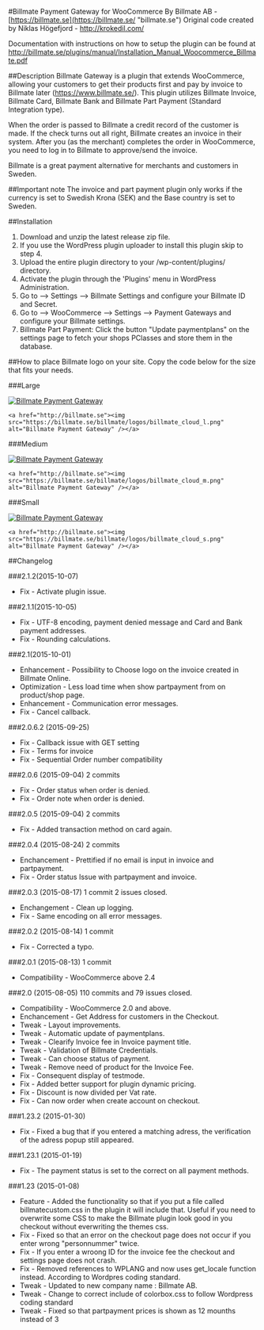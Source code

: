 #Billmate Payment Gateway for WooCommerce
By Billmate AB - [https://billmate.se](https://billmate.se/ "billmate.se")
Original code created by Niklas Högefjord - http://krokedil.com/

Documentation with instructions on how to setup the plugin can be found at http://billmate.se/plugins/manual/Installation_Manual_Woocommerce_Billmate.pdf

##Description
Billmate Gateway is a plugin that extends WooCommerce, allowing your customers to get their products first and pay by invoice to Billmate later (https://www.billmate.se/). This plugin utilizes Billmate Invoice, Billmate Card, Billmate Bank and Billmate Part Payment (Standard Integration type).

When the order is passed to Billmate a credit record of the customer is made. If the check turns out all right, Billmate creates an invoice in their system. After you (as the merchant) completes the order in WooCommerce, you need to log in to Billmate to approve/send the invoice.

Billmate is a great payment alternative for merchants and customers in Sweden.


##Important note
The invoice and part payment plugin only works if the currency is set to Swedish Krona (SEK) and the Base country is set to Sweden.


##Installation
1. Download and unzip the latest release zip file.
2. If you use the WordPress plugin uploader to install this plugin skip to step 4.
3. Upload the entire plugin directory to your /wp-content/plugins/ directory.
4. Activate the plugin through the 'Plugins' menu in WordPress Administration.
5. Go to --> Settings --> Billmate Settings and configure your Billmate ID and Secret.
6. Go to --> WooCommerce --> Settings --> Payment Gateways and configure your Billmate settings.
7. Billmate Part Payment: Click the button "Update paymentplans" on the settings page to fetch your shops PClasses and store them in the database.


##How to place Billmate logo on your site.
Copy the code below for the size that fits your needs.

###Large

<a href="http://billmate.se"><img src="https://billmate.se/billmate/logos/billmate_cloud_l.png" alt="Billmate Payment Gateway" /></a>

`<a href="http://billmate.se"><img src="https://billmate.se/billmate/logos/billmate_cloud_l.png" alt="Billmate Payment Gateway" /></a>`

###Medium

<a href="http://billmate.se"><img src="https://billmate.se/billmate/logos/billmate_cloud_m.png" alt="Billmate Payment Gateway" /></a>

`<a href="http://billmate.se"><img src="https://billmate.se/billmate/logos/billmate_cloud_m.png" alt="Billmate Payment Gateway" /></a>`

###Small

<a href="http://billmate.se"><img src="https://billmate.se/billmate/logos/billmate_cloud_s.png" alt="Billmate Payment Gateway" /></a>

`<a href="http://billmate.se"><img src="https://billmate.se/billmate/logos/billmate_cloud_s.png" alt="Billmate Payment Gateway" /></a>`

##Changelog

###2.1.2(2015-10-07)
* Fix - Activate plugin issue.

###2.1.1(2015-10-05)
* Fix - UTF-8 encoding, payment denied message and Card and Bank payment addresses.
* Fix - Rounding calculations.

###2.1(2015-10-01)
* Enhancement - Possibility to Choose logo on the invoice created in Billmate Online.
* Optimization - Less load time when show partpayment from on product/shop page.
* Enhancement - Communication error messages.
* Fix - Cancel callback.

###2.0.6.2 (2015-09-25)
* Fix - Callback issue with GET setting
* Fix - Terms for invoice
* Fix - Sequential Order number compatibility

###2.0.6 (2015-09-04)
2 commits

* Fix - Order status when order is denied.
* Fix - Order note when order is denied.

###2.0.5 (2015-09-04)
2 commits
* Fix - Added transaction method on card again.

###2.0.4 (2015-08-24)
2 commits
* Enchancement - Prettified if no email is input in invoice and partpayment.
* Fix - Order status Issue with partpayment and invoice.

###2.0.3 (2015-08-17)
1 commit 2 issues closed.

* Enchangement - Clean up logging.
* Fix - Same encoding on all error messages.

###2.0.2 (2015-08-14)
1 commit

* Fix - Corrected a typo.

###2.0.1 (2015-08-13)
1 commit
* Compatibility - WooCommerce above 2.4

###2.0 (2015-08-05)
110 commits and 79 issues closed.

* Compatibility - WooCommerce 2.0 and above.
* Enchancement - Get Address for customers in the Checkout.
* Tweak - Layout improvements.
* Tweak - Automatic update of paymentplans.
* Tweak - Clearify Invoice fee in Invoice payment title.
* Tweak - Validation of Billmate Credentials.
* Tweak - Can choose status of payment.
* Tweak - Remove need of product for the Invoice Fee.
* Fix - Consequent display of testmode.
* Fix - Added better support for plugin dynamic pricing.
* Fix - Discount is now divided per Vat rate.
* Fix - Can now order when create account on checkout.


###1.23.2 (2015-01-30)
* Fix - Fixed a bug that if you entered a matching adress, the verification of the adress popup still appeared.


###1.23.1 (2015-01-19)
* Fix - The payment status is set to the correct on all payment methods.


###1.23 (2015-01-08)
* Feature - Added the functionality so that if you put a file called billmatecustom.css in the plugin it will include that. Useful if you need to overwrite some CSS to make the Billmate plugin look good in you checkout without everwriting the themes css.
* Fix - Fixed so that an error on the checkout page does not occur if you enter wrong "personnummer" twice.
* Fix - If you enter a wroong ID for the invoice fee the checkout and settings page does not crash.
* Fix - Removed references to WPLANG and now uses get_locale function instead. According to Wordpres coding standard.
* Tweak - Updated to new company name : Billmate AB.
* Tweak - Change to correct include of colorbox.css to follow Wordpress coding standard
* Tweak - Fixed so that partpayment prices is shown as 12 mounths instead of 3
